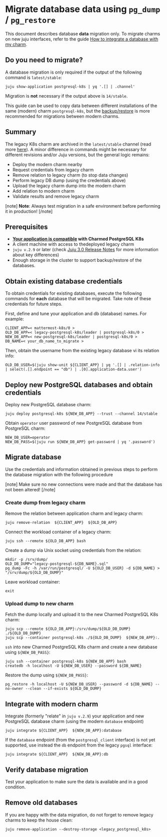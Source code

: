 # Migrate database data using `pg_dump` / `pg_restore`

This document describes database **data** migration only. To migrate charms on new juju interfaces, refer to the guide [How to integrate a database with my charm](/t/11853). 

## Do you need to migrate?

A database migration is only required if the output of the following command is `latest/stable`:

```shell
juju show-application postgresql-k8s | yq '.[] | .channel'
```
Migration is **not** necessary if the output above is `14/stable`.

This guide can be used to copy data between different installations of the same (modern) charm `postgresql-k8s`, but the [backup/restore](/t/12161) is more recommended for migrations between modern charms.

## Summary

The legacy K8s charm are archived in the `latest/stable` channel (read more [here](/t/11013)).
A minor difference in commands might be necessary for different revisions and/or Juju versions, but the general logic remains:

* Deploy the modern charm nearby
* Request credentials from legacy charm
* Remove relation to legacy charm (to stop data changes)
* Perform legacy DB dump (using the credentials above)
* Upload the legacy charm dump into the modern charm
* Add relation to modern charm
* Validate results and remove legacy charm

[note]
**Note**: Always test migration in a safe environment before performing it in production!
[/note]

## Prerequisites
-  **[Your application is compatible](/t/11013) with Charmed PostgreSQL K8s** 
- A client machine with access to thedeployed legacy charm
- `juju v.2.9` or later  (check [Juju 3.0 Release Notes](https://juju.is/docs/juju/roadmap#heading--juju-3-0-0---22-oct-2022) for more information about key differences)
- Enough storage in the cluster to support backup/restore of the databases.

## Obtain existing database credentials

To obtain credentials for existing databases, execute the following commands for **each** database that will be migrated. Take note of these credentials for future steps.

First, define and tune your application and db (database) names. For example:
```shell
CLIENT_APP=< mattermost-k8s/0 >
OLD_DB_APP=< legacy-postgresql-k8s/leader | postgresql-k8s/0 >
NEW_DB_APP=< new-postgresql-k8s/leader | postgresql-k8s/0 >
DB_NAME=< your_db_name_to_migrate >
```
Then, obtain the username from the existing legacy database vi its relation info:
```shell
OLD_DB_USER=$(juju show-unit ${CLIENT_APP} | yq '.[] | .relation-info | select(.[].endpoint == "db") | .[0].application-data.user')
```

## Deploy new PostgreSQL databases and obtain credentials
Deploy new PostgreSQL database charm:
```shell
juju deploy postgresql-k8s ${NEW_DB_APP} --trust --channel 14/stable
```
Obtain `operator` user password of new PostgreSQL database from PostgreSQL charm:
```shell
NEW_DB_USER=operator
NEW_DB_PASS=$(juju run ${NEW_DB_APP} get-password | yq '.password')
```

## Migrate database

Use the credentials and information obtained in previous steps to perform the database migration with the following procedure

[note]
Make sure no new connections were made and that the database has not been altered!
[/note]

### Create dump from legacy charm
Remove the relation between application charm and legacy charm:
```shell
juju remove-relation  ${CLIENT_APP}  ${OLD_DB_APP}
```
Connect the workload container of a legacy charm:
```shell
juju ssh --remote ${OLD_DB_APP} bash
```
Create a dump via Unix socket using credentials from the relation:
```shell
mkdir -p /srv/dump/
OLD_DB_DUMP="legacy-postgresql-${DB_NAME}.sql"
pg_dump -Fc -h /var/run/postgresql/ -U ${OLD_DB_USER} -d ${DB_NAME} > "/srv/dump/${OLD_DB_DUMP}"
```
Leave workload container:
```shell
exit
```
### Upload dump to new charm
Fetch the dump locally and upload it to the new Charmed PostgreSQL K8s charm:
```shell
juju scp --remote ${OLD_DB_APP}:/srv/dump/${OLD_DB_DUMP}  ./${OLD_DB_DUMP}
juju scp --container postgresql-k8s ./${OLD_DB_DUMP}  ${NEW_DB_APP}:.
```
`ssh` into new Charmed PostgreSQL K8s charm and create a new database using `${NEW_DB_PASS}`:
```shell
juju ssh --container postgresql-k8s ${NEW_DB_APP} bash
createdb -h localhost -U ${NEW_DB_USER} --password ${DB_NAME}
```
Restore the dump using `${NEW_DB_PASS}`:
```shell
pg_restore -h localhost -U ${NEW_DB_USER} --password -d ${DB_NAME} --no-owner --clean --if-exists ${OLD_DB_DUMP}
```

## Integrate with modern charm
Integrate (formerly "relate" in `juju v.2.9`) your application and new PostgreSQL database charm (using the modern `database` endpoint)
```shell
juju integrate ${CLIENT_APP}  ${NEW_DB_APP}:database
```
If the `database` endpoint (from the `postgresql_client` interface) is not yet supported, use instead the `db` endpoint from the legacy `pgsql` interface:

```shell
juju integrate ${CLIENT_APP}  ${NEW_DB_APP}:db
```

## Verify database migration

Test your application to make sure the data is available and in a good condition.

## Remove old databases

If you are happy with the data migration, do not forget to remove legacy charms to keep the house clean:

```shell
juju remove-application --destroy-storage <legacy_postgresql_k8s>
```